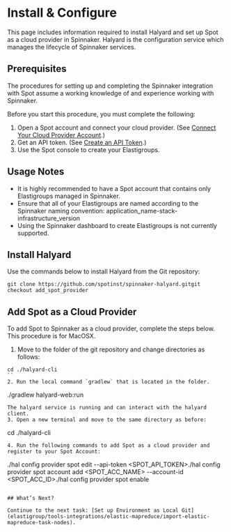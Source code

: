 # Install & Configure

This page includes information required to install Halyard and set up Spot as a cloud provider in Spinnaker. Halyard is the configuration service which manages the lifecycle of Spinnaker services.

## Prerequisites

The procedures for setting up and completing the Spinnaker integration with Spot assume a working knowledge of and experience working with Spinnaker.

Before you start this procedure, you must complete the following:

1. Open a Spot account and connect your cloud provider. (See [Connect Your Cloud Provider Account](connect-your-cloud-provider/aws-account).)
2. Get an API token. (See [Create an API Token](administration/api/create-api-token).)
3. Use the Spot console to create your Elastigroups.

## Usage Notes

* It is highly recommended to have a Spot account that contains only Elastigroups managed in Spinnaker.
* Ensure that all of your Elastigroups are named according to the Spinnaker naming convention: application_name-stack-infrastructure_version
* Using the Spinnaker dashboard to create Elastigroups is not currently supported.

## Install Halyard

Use the commands below to install Halyard from the Git repository:

```
git clone https://github.com/spotinst/spinnaker-halyard.gitgit checkout add_spot_provider
```

## Add Spot as a Cloud Provider

To add Spot to Spinnaker as a cloud provider, complete the steps below. This procedure is for MacOSX.

1. Move to the folder of the git repository and change directories as follows:
```
cd ./halyard-cli
``
2. Run the local command `gradlew` that is located in the folder.
```
./gradlew halyard-web:run
```
The halyard service is running and can interact with the halyard client.
3. Open a new terminal and move to the same directory as before:

```
cd ./halyard-cli
```
4. Run the following commands to add Spot as a cloud provider and register to your Spot Account:

```
./hal config provider spot edit --api-token <SPOT_API_TOKEN>./hal config provider spot account add <SPOT_ACC_NAME> --account-id <SPOT_ACC_ID>./hal config provider spot enable
```

## What’s Next?

Continue to the next task: [Set up Environment as Local Git](elastigroup/tools-integrations/elastic-mapreduce/import-elastic-mapreduce-task-nodes).
